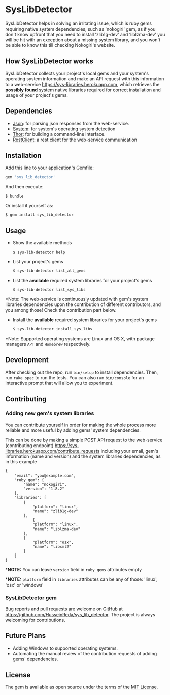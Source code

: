 # SysLibDetector

SysLibDetector helps in solving an irritating issue, which is ruby gems requiring native system dependencies, such as 'nokogiri' gem, as if you don't know upfront that you need to install ‘zlib1g-dev’ and ‘liblzma-dev’ you will be hit with an exception about a missing system library, and you won't be able to know this till checking Nokogiri's website.

## How SysLibDetector works

SysLibDetector collects your project's local gems and your system's operating system information and make an API request with this information to a web-service https://sys-libraries.herokuapp.com, which retrieves the **possibly found** system native libraries required for correct installation and usage of your project's gems.

## Dependencies

* [Json](https://rubygems.org/gems/json): for parsing json responses from the web-service.
* [System](https://rubygems.org/gems/system): for system's operating system detection
* [Thor](https://rubygems.org/gems/thor): for building a command-line interface.
* [RestClient](https://rubygems.org/gems/rest-client): a rest client for the web-service communication

## Installation

Add this line to your application's Gemfile:

```ruby
gem 'sys_lib_detector'
```

And then execute:

    $ bundle

Or install it yourself as:

    $ gem install sys_lib_detector

## Usage

* Show the available methods

      $ sys-lib-detector help 

* List your project's gems

      $ sys-lib-detector list_all_gems

* List the **available** required system libraries for your project's gems

      $ sys-lib-detector list_sys_libs

*Note: The web-service is continuously updated with gem's system libraries dependencies upon the contribution of different contributors, and you among those! Check the contribution part below.

* Install the **available** required system libraries for your project's gems

      $ sys-lib-detector install_sys_libs

*Note: Supported operating systems are Linux and OS X, with package managers `APT` and `Homebrew` respectively.

## Development

After checking out the repo, run `bin/setup` to install dependencies. Then, run `rake spec` to run the tests. You can also run `bin/console` for an interactive prompt that will allow you to experiment.

## Contributing

### Adding new gem's system libraries

You can contribute yourself in order for making the whole process more reliable and more useful by adding gems' system dependencies.

This can be done by making a simple POST API request to the web-service (contributing endpoint) https://sys-libraries.herokuapp.com/contribute_requests including your email, gem's information (name and version) and the system libraries dependencies, as in this example
```
{
	"email": "you@example.com",
	"ruby_gem": {
		"name": "nokogiri",
		"version": "1.8.2"
	},
	"libraries": [
		{
			"platform": "linux",
			"name": "zlib1g-dev"
		},
        	{
			"platform": "linux",
			"name": "liblzma-dev"
		},
		{
			"platform": "osx",
			"name": "libxml2"
		}
	]
}
```
***NOTE:** You can leave `version` field in `ruby_gems` attributes empty

***NOTE:** `platform` field in `libraries` attributes can be any of those: 'linux', 'osx' or 'windows'

### SysLibDetector gem
Bug reports and pull requests are welcome on GitHub at https://github.com/HusseinReda/sys_lib_detector.
The project is always welcoming for contributions.

## Future Plans

* Adding Windows to supported operating systems.
* Automating the manual review of the contribution requests of adding gems' dependencies.

## License

The gem is available as open source under the terms of the [MIT License](https://opensource.org/licenses/MIT).
